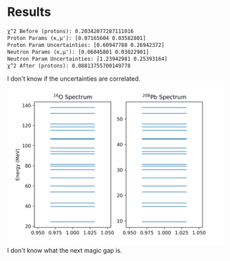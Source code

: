 # Results

```
χ^2 Before (protons): 0.20342077287111016
Proton Params (κ,μ'): [0.07165604 0.03582801]
Proton Param Uncertainties: [0.60947788 0.26942372]
Neutron Params (κ,μ'): [0.06045801 0.03022901]
Neutron Param Uncertainties: [1.23942981 0.25393164]
χ^2 After (protons): 0.08813755700149778
```

I don't know if the uncertainties are correlated.
![](figure.png)
I don't know what the next magic gap is.